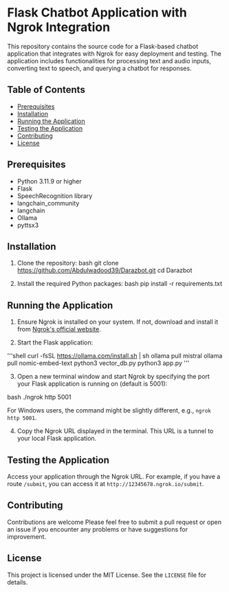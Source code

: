 # Flask Chatbot Application with Ngrok Integration

This repository contains the source code for a Flask-based chatbot application that integrates with Ngrok for easy deployment and testing. The application includes functionalities for processing text and audio inputs, converting text to speech, and querying a chatbot for responses.

## Table of Contents

- [Prerequisites](#prerequisites)
- [Installation](#installation)
- [Running the Application](#running-the-application)
- [Testing the Application](#testing-the-application)
- [Contributing](#contributing)
- [License](#license)

## Prerequisites

- Python 3.11.9 or higher
- Flask
- SpeechRecognition library
- langchain_community
- langchain
- Ollama
- pyttsx3

## Installation

1. Clone the repository:
bash git clone https://github.com/Abdulwadood39/Darazbot.git cd Darazbot

2. Install the required Python packages:
bash pip install -r requirements.txt


## Running the Application

1. Ensure Ngrok is installed on your system. If not, download and install it from [Ngrok's official website](https://ngrok.com/download).

2. Start the Flask application:

'''shell 
curl -fsSL https://ollama.com/install.sh | sh
ollama pull mistral 
ollama pull nomic-embed-text
python3 vector_db.py
python3 app.py
'''

3. Open a new terminal window and start Ngrok by specifying the port your Flask application is running on (default is 5001):

bash ./ngrok http 5001


For Windows users, the command might be slightly different, e.g., `ngrok http 5001`.

4. Copy the Ngrok URL displayed in the terminal. This URL is a tunnel to your local Flask application.

## Testing the Application

Access your application through the Ngrok URL. For example, if you have a route `/submit`, you can access it at `http://12345678.ngrok.io/submit`.

## Contributing

Contributions are welcome Please feel free to submit a pull request or open an issue if you encounter any problems or have suggestions for improvement.

## License

This project is licensed under the MIT License. See the `LICENSE` file for details.
